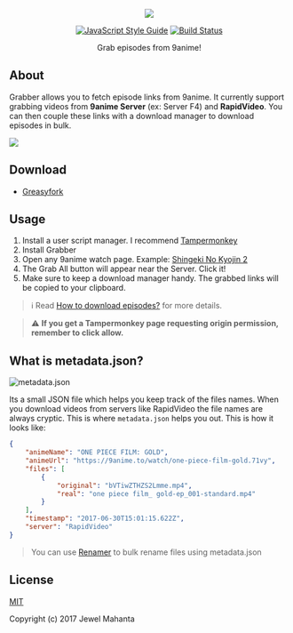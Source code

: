 <p align="center">
	<a href="https://github.com/lap00zza/Grabber"><img src="https://image.ibb.co/mCLbja/grabber_text_small.png"></a>
</p>
<p align="center">
	<a href="https://standardjs.com"><img alt="JavaScript Style Guide" src="https://img.shields.io/badge/code_style-standard-brightgreen.svg"></a>
	<a href="https://travis-ci.org/lap00zza/Grabber"><img alt="Build Status" src="https://travis-ci.org/lap00zza/Grabber.svg?branch=master"></a>
</p>
<p align="center">
	Grab episodes from 9anime!
</p>

## About
Grabber allows you to fetch episode links from 9anime. It currently support grabbing videos from <strong>9anime Server</strong> (ex: Server F4) and <strong>RapidVideo</strong>. You can then couple these links with a download manager to download episodes in bulk.

![](https://image.ibb.co/cF7iEa/Grabber.png)

## Download
* [Greasyfork](https://greasyfork.org/en/scripts/31010-grabber)

## Usage
1. Install a user script manager. I recommend [Tampermonkey](https://chrome.google.com/webstore/detail/tampermonkey/dhdgffkkebhmkfjojejmpbldmpobfkfo)
2. Install Grabber
3. Open any 9anime watch page. Example: [Shingeki No Kyojin 2](https://9anime.to/watch/shingeki-no-kyojin-season-2.3v16)
4. The Grab All button will appear near the Server. Click it!
5. Make sure to keep a download manager handy. The grabbed links will be copied to your clipboard.

> :information_source: Read [How to download episodes?](https://github.com/lap00zza/Grabber/wiki/How-to-download-episodes%3F) for more details.

> :warning: **If you get a Tampermonkey page requesting origin permission, remember to click allow.**

## What is metadata.json?
![metadata.json](https://image.ibb.co/iR0Mxk/metadata.png)

Its a small JSON file which helps you keep track of the files names. When you download videos from servers like RapidVideo the file names are always cryptic. This is where `metadata.json` helps you out. This is how it looks like:
```json
{
	"animeName": "ONE PIECE FILM: GOLD",
	"animeUrl": "https://9anime.to/watch/one-piece-film-gold.71vy",
	"files": [
		{
			"original": "bVTiwZTHZS2Lmme.mp4",
			"real": "one piece film_ gold-ep_001-standard.mp4"
		}
	],
	"timestamp": "2017-06-30T15:01:15.622Z",
	"server": "RapidVideo"
}
```
> You can use [Renamer](https://github.com/lap00zza/Renamer) to bulk rename files using metadata.json

## License
[MIT](https://github.com/lap00zza/Grabber/blob/master/LICENSE)

Copyright (c) 2017 Jewel Mahanta
